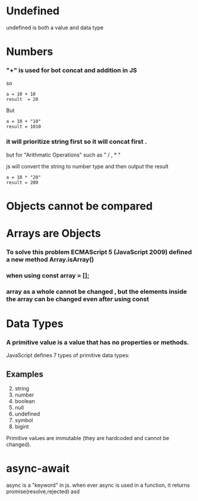 # Undefined
undefined is both a value and data type

# Numbers

### "+" is used for bot concat and addition in JS
so 
```
a = 10 + 10
result  = 20 
```
But
```
a = 10 + "10"
result = 1010 
```
### it will prioritize string first so it will concat first .

but for "Arithmatic Operations" such as " / , * " 

js will convert the string to number type and then output the result
```
a = 10 * "20"
result = 200
```

# Objects cannot be compared

# Arrays are Objects
### To solve this problem ECMAScript 5 (JavaScript 2009) defined a new method Array.isArray()

### when using const array = [];
### array as a whole cannot be changed , but the elements inside the array can be changed even after using const

# Data Types
### A primitive value is a value that has no properties or methods.
JavaScript defines 7 types of primitive data types:

## Examples
2. string
3. number
4. boolean
5. null
6. undefined
7. symbol
8. bigint

Primitive values are immutable (they are hardcoded and cannot be changed).

# async-await
async is a "keyword" in js. when ever async is used in a function, it returns promise(resolve,rejected)
asd